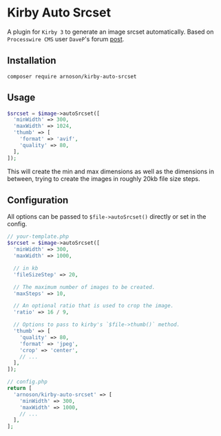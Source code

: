 # Kirby Auto Srcset

A plugin for `Kirby 3` to generate an image srcset automatically.
Based on `Processwire CMS` user `DaveP`'s forum [post](https://processwire.com/talk/topic/12036-responsive-image-breakpoints-with-field-templates/).

## Installation

```
composer require arnoson/kirby-auto-srcset
```

## Usage

```php
$srcset = $image->autoSrcset([
  'minWidth' => 300,
  'maxWidth' => 1024,
  'thumb' => [
    'format' => 'avif',
    'quality' => 80,
  ],
]);
```

This will create the min and max dimensions as well as the dimensions in between,
trying to create the images in roughly 20kb file size steps.

## Configuration

All options can be passed to `$file->autoSrcset()` directly or set in the config.

```php
// your-template.php
$srcset = $image->autoSrcset([
  'minWidth' => 300,
  'maxWidth' => 1000,

  // in kb
  'fileSizeStep' => 20,

  // The maximum number of images to be created.
  'maxSteps' => 10,

  // An optional ratio that is used to crop the image.
  'ratio' => 16 / 9,

  // Options to pass to kirby's `$file->thumb()` method.
  'thumb' => [
    'quality' => 80,
    'format' => 'jpeg',
    'crop' => 'center',
    // ...
  ],
]);
```

```php
// config.php
return [
  'arnoson/kirby-auto-srcset' => [
    'minWidth' => 300,
    'maxWidth' => 1000,
    // ...
  ],
];
```
